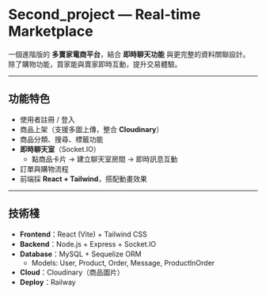 # Second_project — Real-time Marketplace

一個進階版的 **多賣家電商平台**，結合 **即時聊天功能** 與更完整的資料關聯設計。  
除了購物功能，買家能與賣家即時互動，提升交易體驗。  

---

## 功能特色
- 使用者註冊 / 登入
- 商品上架（支援多圖上傳，整合 **Cloudinary**）
- 商品分類、搜尋、標籤功能
- **即時聊天室**（Socket.IO）
  - 點商品卡片 → 建立聊天室房間 → 即時訊息互動
- 訂單與購物流程
- 前端採 **React + Tailwind**，搭配動畫效果

---

## 技術棧
- **Frontend**：React (Vite) + Tailwind CSS
- **Backend**：Node.js + Express + Socket.IO
- **Database**：MySQL + Sequelize ORM  
  - Models: User, Product, Order, Message, ProductInOrder
- **Cloud**：Cloudinary（商品圖片）
- **Deploy**：Railway

